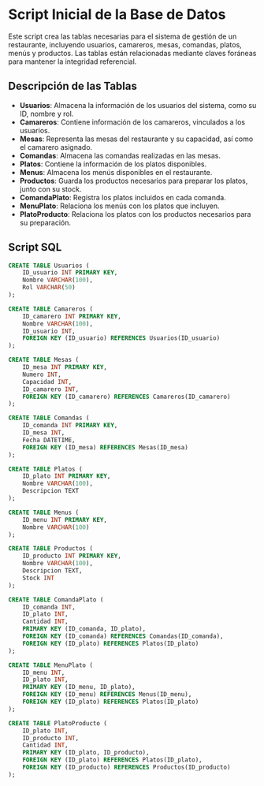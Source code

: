 # Script Inicial de la Base de Datos

Este script crea las tablas necesarias para el sistema de gestión de un restaurante, incluyendo usuarios, camareros, mesas, comandas, platos, menús y productos. Las tablas están relacionadas mediante claves foráneas para mantener la integridad referencial.

## Descripción de las Tablas

- **Usuarios**: Almacena la información de los usuarios del sistema, como su ID, nombre y rol.
- **Camareros**: Contiene información de los camareros, vinculados a los usuarios.
- **Mesas**: Representa las mesas del restaurante y su capacidad, así como el camarero asignado.
- **Comandas**: Almacena las comandas realizadas en las mesas.
- **Platos**: Contiene la información de los platos disponibles.
- **Menus**: Almacena los menús disponibles en el restaurante.
- **Productos**: Guarda los productos necesarios para preparar los platos, junto con su stock.
- **ComandaPlato**: Registra los platos incluidos en cada comanda.
- **MenuPlato**: Relaciona los menús con los platos que incluyen.
- **PlatoProducto**: Relaciona los platos con los productos necesarios para su preparación.

## Script SQL

```sql
CREATE TABLE Usuarios (
    ID_usuario INT PRIMARY KEY,
    Nombre VARCHAR(100),
    Rol VARCHAR(50)
);

CREATE TABLE Camareros (
    ID_camarero INT PRIMARY KEY,
    Nombre VARCHAR(100),
    ID_usuario INT,
    FOREIGN KEY (ID_usuario) REFERENCES Usuarios(ID_usuario)
);

CREATE TABLE Mesas (
    ID_mesa INT PRIMARY KEY,
    Numero INT,
    Capacidad INT,
    ID_camarero INT,
    FOREIGN KEY (ID_camarero) REFERENCES Camareros(ID_camarero)
);

CREATE TABLE Comandas (
    ID_comanda INT PRIMARY KEY,
    ID_mesa INT,
    Fecha DATETIME,
    FOREIGN KEY (ID_mesa) REFERENCES Mesas(ID_mesa)
);

CREATE TABLE Platos (
    ID_plato INT PRIMARY KEY,
    Nombre VARCHAR(100),
    Descripcion TEXT
);

CREATE TABLE Menus (
    ID_menu INT PRIMARY KEY,
    Nombre VARCHAR(100)
);

CREATE TABLE Productos (
    ID_producto INT PRIMARY KEY,
    Nombre VARCHAR(100),
    Descripcion TEXT,
    Stock INT
);

CREATE TABLE ComandaPlato (
    ID_comanda INT,
    ID_plato INT,
    Cantidad INT,
    PRIMARY KEY (ID_comanda, ID_plato),
    FOREIGN KEY (ID_comanda) REFERENCES Comandas(ID_comanda),
    FOREIGN KEY (ID_plato) REFERENCES Platos(ID_plato)
);

CREATE TABLE MenuPlato (
    ID_menu INT,
    ID_plato INT,
    PRIMARY KEY (ID_menu, ID_plato),
    FOREIGN KEY (ID_menu) REFERENCES Menus(ID_menu),
    FOREIGN KEY (ID_plato) REFERENCES Platos(ID_plato)
);

CREATE TABLE PlatoProducto (
    ID_plato INT,
    ID_producto INT,
    Cantidad INT,
    PRIMARY KEY (ID_plato, ID_producto),
    FOREIGN KEY (ID_plato) REFERENCES Platos(ID_plato),
    FOREIGN KEY (ID_producto) REFERENCES Productos(ID_producto)
);
